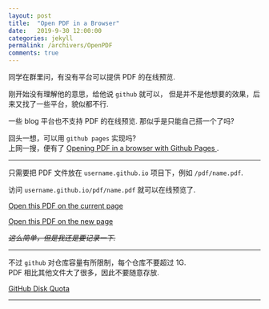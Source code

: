 ```yaml
---
layout: post
title:  "Open PDF in a Browser"
date:   2019-9-30 12:00:00
categories: jekyll
permalink: /archivers/OpenPDF
comments: true
---
```


同学在群里问，有没有平台可以提供 PDF 的在线预览.
<!--more-->

刚开始没有理解他的意思，给他说 `github` 就可以，
但是并不是他想要的效果，后来又找了一些平台，貌似都不行.

一些 blog 平台也不支持 PDF 的在线预览.
那似乎是只能自己搭一个了吗?

回头一想，可以用 `github pages` 实现吗?    
上网一搜，便有了 
<a href="https://stackoverflow.com/questions/30745981/opening-pdf-in-a-browser-with-github-pages" target="_blank">
Opening PDF in a browser with Github Pages
</a>
.

***

只需要把 PDF 文件放在 `username.github.io` 项目下，例如 `/pdf/name.pdf`.

访问 `username.github.io/pdf/name.pdf` 就可以在线预览了.

[Open this PDF on the current page](../pdf/dropout.pdf)

<a href="../pdf/dropout.pdf" target="_blank">
Open this PDF on the new page
</a>

~~*这么简单，但是我还是要记录一下.*~~

***
不过 `github` 对仓库容量有所限制，每个仓库不要超过 1G.    
PDF 相比其他文件大了很多，因此不要随意存放.
 
<a href="https://help.github.com/en/articles/what-is-my-disk-quota" target="_blank">
GitHub Disk Quota
</a>

***